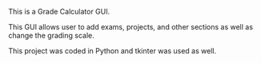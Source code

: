 This is a Grade Calculator GUI.
 
This GUI allows user to add exams, projects, and other sections as well as change the grading scale. 

This project was coded in Python and tkinter was used as well. 
